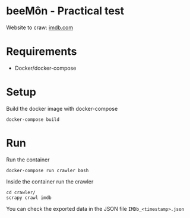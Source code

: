 # beeMôn - Practical test

Website to craw: [imdb.com](https://www.imdb.com/chart/top/?ref_=nv_mv_250)

# Requirements

- Docker/docker-compose


# Setup

Build the docker image with docker-compose

`docker-compose build`

# Run

Run the container

`docker-compose run crawler bash`

Inside the container run the crawler

```
cd crawler/
scrapy crawl imdb
```

You can check the exported data in the JSON file `IMDb_<timestamp>.json`